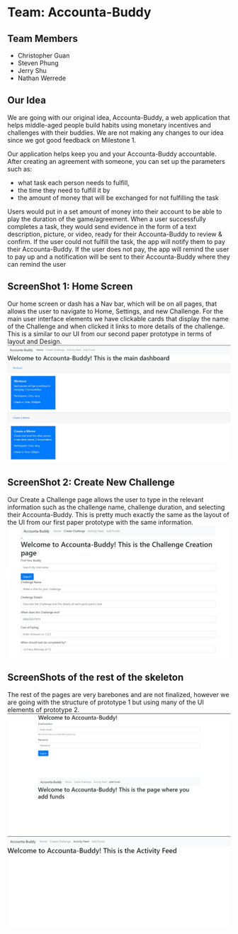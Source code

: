 ﻿# Team: Accounta-Buddy
## Team Members
- Christopher Guan
- Steven Phung
- Jerry Shu
- Nathan Werrede

## Our Idea
We are going with our original idea, Accounta-Buddy, a web application that helps middle-aged people build habits using monetary incentives and challenges with their buddies. We are not making any changes to our idea since we got good feedback on Milestone 1. 

Our application helps keep you and your Accounta-Buddy accountable. After creating an agreement with someone, you can set up the parameters such as:
- what task each person needs to fulfill,
- the time they need to fulfill it by
- the amount of money that will be exchanged for not fulfilling the task

Users would put in a set amount of money into their account to be able to play the duration of the game/agreement. When a user successfully completes a task, they would send evidence in the form of a text description, picture, or video, ready for their Accounta-Buddy to review & confirm. If the user could not fulfill the task, the app will notify them to pay their Accounta-Buddy. If the user does not pay, the app will remind the user to pay up and a notification will be sent to their Accounta-Buddy where they can remind the user

## ScreenShot 1: Home Screen
Our home screen or dash has a Nav bar, which will be on all pages, that allows the user to navigate to Home, Settings, and new Challenge. For the main user interface elements we have clickable cards that display the name of the Challenge and when clicked it links to more details of the challenge. This is a similar to our UI from our second paper prototype in terms of layout and Design.  
![Milestone2-1](./milestone2-images/milestone2-dash.jpg)


## ScreenShot 2: Create New Challenge 
Our Create a Challenge page allows the user to type in the relevant information such as the challenge name, challenge duration, and selecting their Accounta-Buddy. This is pretty much exactly the same as the layout of the UI from our first paper prototype with the same information.
![Milestone2-1](./milestone2-images/milestone2-newchallenge.jpg)

## ScreenShots of the rest of the skeleton
The rest of the pages are very barebones and are not finalized, however we are going with the structure of prototype 1 but using many of the UI elements of prototype 2. 
![Milestone2-1](./milestone2-images/milestone2-login.jpg)
![Milestone2-1](./milestone2-images/milestone2-funds.jpg)
![Milestone2-1](./milestone2-images/milestone2-feed.jpg)
